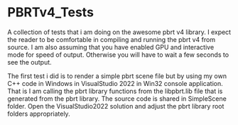 # PBRTv4_Tests
A collection of tests that i am doing on the awesome pbrt v4 library. I expect the reader to be comfortable in compiling and running the pbrt v4 from source. I am also assuming that you have enabled GPU and interactive mode for speed of output. Otherwise you will have to wait a few seconds to see the output.

The first test i did is to render a simple pbrt scene file but by using my own C++ code in Windows in VisualStudio 2022 in Win32 console application. That is I am calling the pbrt library functions from the libpbrt.lib file that is generated from the pbrt library. The source code is shared in SimpleScene folder. Open the VisualStudio2022 solution and adjust the pbrt library root folders appropriately.
